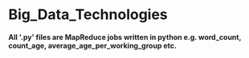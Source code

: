 # Big_Data_Technologies

#### All '.py' files are MapReduce jobs written in python e.g. word_count, count_age, average_age_per_working_group etc.
